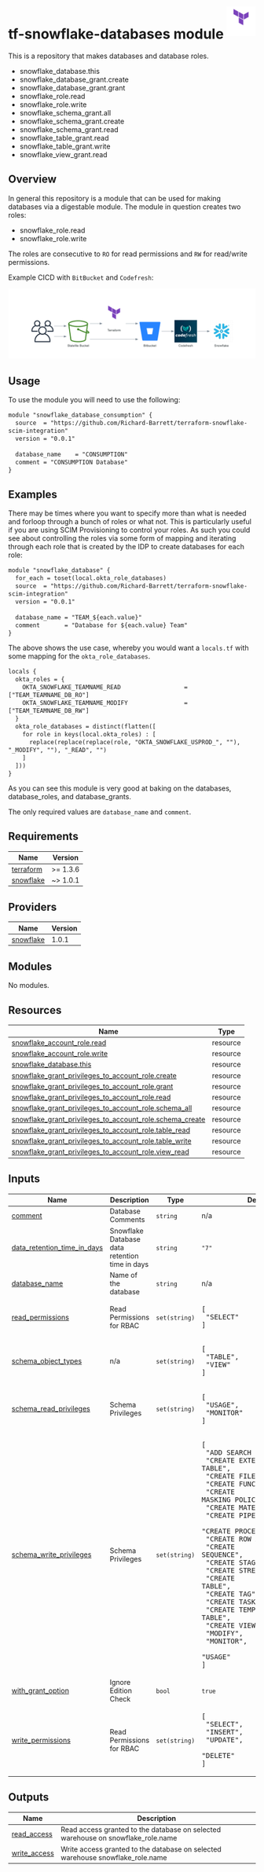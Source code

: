 <img align="right" width="60" height="60" src="images/terraform.png">

# tf-snowflake-databases module

This is a repository that makes databases and database roles.

- snowflake_database.this
- snowflake_database_grant.create
- snowflake_database_grant.grant
- snowflake_role.read
- snowflake_role.write
- snowflake_schema_grant.all
- snowflake_schema_grant.create
- snowflake_schema_grant.read
- snowflake_table_grant.read
- snowflake_table_grant.write
- snowflake_view_grant.read

## Overview

In general this repository is a module that can be used for making databases via a digestable module. The module in question creates two roles:

- snowflake_role.read
- snowflake_role.write

The roles are consecutive to `RO` for read permissions and `RW` for read/write permissions.

Example CICD with `BitBucket` and `Codefresh`:

![Image](./images/diagram.png)

## Usage

To use the module you will need to use the following:

```hcl
module "snowflake_database_consumption" {
  source  = "https://github.com/Richard-Barrett/terraform-snowflake-scim-integration"
  version = "0.0.1"

  database_name    = "CONSUMPTION"
  comment = "CONSUMPTION Database"
}
```

## Examples

There may be times where you want to specify more than what is needed and forloop through a bunch of roles or what not.
This is particularly useful if you are using SCIM Provisioning to control your roles. As such you could see about controlling the roles via some form of mapping and iterating through each role that is created by the IDP to create databases for each role:

```hcl
module "snowflake_database" {
  for_each = toset(local.okta_role_databases)
  source  = "https://github.com/Richard-Barrett/terraform-snowflake-scim-integration"
  version = "0.0.1"

  database_name = "TEAM_${each.value}"
  comment       = "Database for ${each.value} Team"
}
```

The above shows the use case, whereby you would want a `locals.tf` with some mapping for the `okta_role_databases`.

```hcl
locals {
  okta_roles = {
    OKTA_SNOWFLAKE_TEAMNAME_READ                  = ["TEAM_TEAMNAME_DB_RO"]
    OKTA_SNOWFLAKE_TEAMNAME_MODIFY                = ["TEAM_TEAMNAME_DB_RW"]
  }
  okta_role_databases = distinct(flatten([
    for role in keys(local.okta_roles) : [
      replace(replace(replace(role, "OKTA_SNOWFLAKE_USPROD_", ""), "_MODIFY", ""), "_READ", "")
    ]
  ]))
}
```

As you can see this module is very good at baking on the databases, database_roles, and database_grants.

The only required values are `database_name` and `comment`.

<!-- BEGIN_TF_DOCS -->
## Requirements

| Name | Version |
|------|---------|
| <a name="requirement_terraform"></a> [terraform](#requirement\_terraform) | >= 1.3.6 |
| <a name="requirement_snowflake"></a> [snowflake](#requirement\_snowflake) | ~> 1.0.1 |

## Providers

| Name | Version |
|------|---------|
| <a name="provider_snowflake"></a> [snowflake](#provider\_snowflake) | 1.0.1 |

## Modules

No modules.

## Resources

| Name | Type |
|------|------|
| [snowflake_account_role.read](https://registry.terraform.io/providers/Snowflake-Labs/snowflake/latest/docs/resources/account_role) | resource |
| [snowflake_account_role.write](https://registry.terraform.io/providers/Snowflake-Labs/snowflake/latest/docs/resources/account_role) | resource |
| [snowflake_database.this](https://registry.terraform.io/providers/Snowflake-Labs/snowflake/latest/docs/resources/database) | resource |
| [snowflake_grant_privileges_to_account_role.create](https://registry.terraform.io/providers/Snowflake-Labs/snowflake/latest/docs/resources/grant_privileges_to_account_role) | resource |
| [snowflake_grant_privileges_to_account_role.grant](https://registry.terraform.io/providers/Snowflake-Labs/snowflake/latest/docs/resources/grant_privileges_to_account_role) | resource |
| [snowflake_grant_privileges_to_account_role.read](https://registry.terraform.io/providers/Snowflake-Labs/snowflake/latest/docs/resources/grant_privileges_to_account_role) | resource |
| [snowflake_grant_privileges_to_account_role.schema_all](https://registry.terraform.io/providers/Snowflake-Labs/snowflake/latest/docs/resources/grant_privileges_to_account_role) | resource |
| [snowflake_grant_privileges_to_account_role.schema_create](https://registry.terraform.io/providers/Snowflake-Labs/snowflake/latest/docs/resources/grant_privileges_to_account_role) | resource |
| [snowflake_grant_privileges_to_account_role.table_read](https://registry.terraform.io/providers/Snowflake-Labs/snowflake/latest/docs/resources/grant_privileges_to_account_role) | resource |
| [snowflake_grant_privileges_to_account_role.table_write](https://registry.terraform.io/providers/Snowflake-Labs/snowflake/latest/docs/resources/grant_privileges_to_account_role) | resource |
| [snowflake_grant_privileges_to_account_role.view_read](https://registry.terraform.io/providers/Snowflake-Labs/snowflake/latest/docs/resources/grant_privileges_to_account_role) | resource |

## Inputs

| Name | Description | Type | Default | Required |
|------|-------------|------|---------|:--------:|
| <a name="input_comment"></a> [comment](#input\_comment) | Database Comments | `string` | n/a | yes |
| <a name="input_data_retention_time_in_days"></a> [data\_retention\_time\_in\_days](#input\_data\_retention\_time\_in\_days) | Snowflake Database data retention time in days | `string` | `"7"` | no |
| <a name="input_database_name"></a> [database\_name](#input\_database\_name) | Name of the database | `string` | n/a | yes |
| <a name="input_read_permissions"></a> [read\_permissions](#input\_read\_permissions) | Read Permissions for RBAC | `set(string)` | <pre>[<br>  "SELECT"<br>]</pre> | no |
| <a name="input_schema_object_types"></a> [schema\_object\_types](#input\_schema\_object\_types) | n/a | `set(string)` | <pre>[<br>  "TABLE",<br>  "VIEW"<br>]</pre> | no |
| <a name="input_schema_read_privileges"></a> [schema\_read\_privileges](#input\_schema\_read\_privileges) | Schema Privileges | `set(string)` | <pre>[<br>  "USAGE",<br>  "MONITOR"<br>]</pre> | no |
| <a name="input_schema_write_privileges"></a> [schema\_write\_privileges](#input\_schema\_write\_privileges) | Schema Privileges | `set(string)` | <pre>[<br>  "ADD SEARCH OPTIMIZATION",<br>  "CREATE EXTERNAL TABLE",<br>  "CREATE FILE FORMAT",<br>  "CREATE FUNCTION",<br>  "CREATE MASKING POLICY",<br>  "CREATE MATERIALIZED VIEW",<br>  "CREATE PIPE",<br>  "CREATE PROCEDURE",<br>  "CREATE ROW ACCESS POLICY",<br>  "CREATE SEQUENCE",<br>  "CREATE STAGE",<br>  "CREATE STREAM",<br>  "CREATE TABLE",<br>  "CREATE TAG",<br>  "CREATE TASK",<br>  "CREATE TEMPORARY TABLE",<br>  "CREATE VIEW",<br>  "MODIFY",<br>  "MONITOR",<br>  "USAGE"<br>]</pre> | no |
| <a name="input_with_grant_option"></a> [with\_grant\_option](#input\_with\_grant\_option) | Ignore Edition Check | `bool` | `true` | no |
| <a name="input_write_permissions"></a> [write\_permissions](#input\_write\_permissions) | Read Permissions for RBAC | `set(string)` | <pre>[<br>  "SELECT",<br>  "INSERT",<br>  "UPDATE",<br>  "DELETE"<br>]</pre> | no |

## Outputs

| Name | Description |
|------|-------------|
| <a name="output_read_access"></a> [read\_access](#output\_read\_access) | Read access granted to the database on selected warehouse on snowflake\_role.name |
| <a name="output_write_access"></a> [write\_access](#output\_write\_access) | Write access granted to the database on selected warehouse snowflake\_role.name |
<!-- END_TF_DOCS -->
